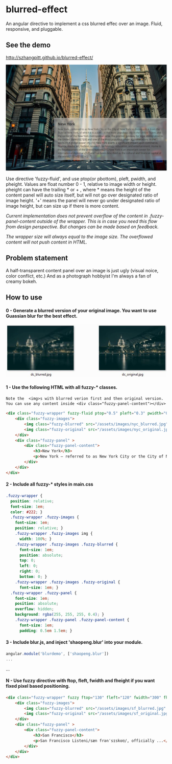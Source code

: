 blurred-effect
==============

An angular directive to implement a css blurred effec over an image. Fluid, responsive, and pluggable.  

See the demo
------------
http://szhangpitt.github.io/blurred-effect/

![alt text](https://raw.githubusercontent.com/szhangpitt/blurred-effect/gh-pages/blurred-result.JPG)

Use directive 'fuzzy-fluid', and use ptop(or pbottom), pleft, pwidth, and pheight. 
Values are float number 0 - 1, relative to image width or height. 
pheight can have the trailing * or + , where * means the height of the content panel will auto size itself, but will not go over designated ratio of image height. '+' means the panel will never go under designated ratio of image height, but can size up if there is more content. 

*Current implementation does not prevent overflow of the content in .fuzzy-panel-content outside of the wrapper. This is in case you need this flow from design perspective. But changes can be made based on feedback.*

*The wrapper size will always equal to the image size. The overflowed content will not push content in HTML.*

Problem statement
-----------------
A half-transparent content panel over an image is just ugly (visual noice, color conflict, etc.) And as a photograph hobbyist I'm always a fan of creamy bokeh. 


How to use
----------
#### 0 - Generate a blurred version of your original image. You want to use Guassian blur for the best effect. 
![alt text](https://raw.githubusercontent.com/szhangpitt/blurred-effect/master/original-blurred.JPG)

#### 1 - Use the following HTML with all fuzzy-* classes. 

    Note the  <img>s with blurred verion first and then original version. 
    You can use any content inside <div class="fuzzy-panel-content"></div>
    
```html
<div class="fuzzy-wrapper" fuzzy-fluid ptop="0.5" pleft="0.3" pwidth="0.7" pheight="0.4*"><!--  -->
	<div class="fuzzy-images">
		<img class="fuzzy-blurred" src="/assets/images/nyc_blurred.jpg" alt="unsplash.com/license">  
		<img class="fuzzy-original" src="/assets/images/nyc_original.jpg" alt="unsplash.com/license">
	</div>
	<div class="fuzzy-panel" >
		<div class="fuzzy-panel-content">
			<h3>New York</h3>
			<p>New York – referred to as New York City or the City of New York...</p>
		</div>
	</div>
</div>
```

#### 2 - Include all fuzzy-* styles in main.css

```css
.fuzzy-wrapper {
  position: relative;
  font-size: 1em;
  color: #222; }
  .fuzzy-wrapper .fuzzy-images {
    font-size: 1em;
    position: relative; }
    .fuzzy-wrapper .fuzzy-images img {
      width: 100%; }
    .fuzzy-wrapper .fuzzy-images .fuzzy-blurred {
      font-size: 1em;
      position: absolute;
      top: 0;
      left: 0;
      right: 0;
      bottom: 0; }
    .fuzzy-wrapper .fuzzy-images .fuzzy-original {
      font-size: 1em; }
  .fuzzy-wrapper .fuzzy-panel {
    font-size: 1em;
    position: absolute;
    overflow: hidden;
    background: rgba(255, 255, 255, 0.4); }
    .fuzzy-wrapper .fuzzy-panel .fuzzy-panel-content {
      font-size: 1em;
      padding: 0.5em 1.5em; }
```

#### 3 - Include blur.js, and inject 'shaopeng.blur' into your module. 

```javascript
angular.module('blurdemo', ['shaopeng.blur'])
...
```

...

#### N - Use fuzzy directive with ftop, fleft, fwidth and fheight if you want fixed pixel based positioning. 

```html
<div class="fuzzy-wrapper" fuzzy ftop="130" fleft="120" fwidth="300" fheight="400" >
	<div class="fuzzy-images">
		<img class="fuzzy-blurred" src="/assets/images/sf_blurred.jpg" alt="unsplash.com/license">  
		<img class="fuzzy-original" src="/assets/images/sf_original.jpg" alt="unsplash.com/license">
	</div>
	<div class="fuzzy-panel" >
		<div class="fuzzy-panel-content">
			<h3>San Francisco</h3>
			<p>San Francisco Listeni/sæn frənˈsɪskoʊ/, officially ...</p>
		</div>
	</div>
</div>
```
